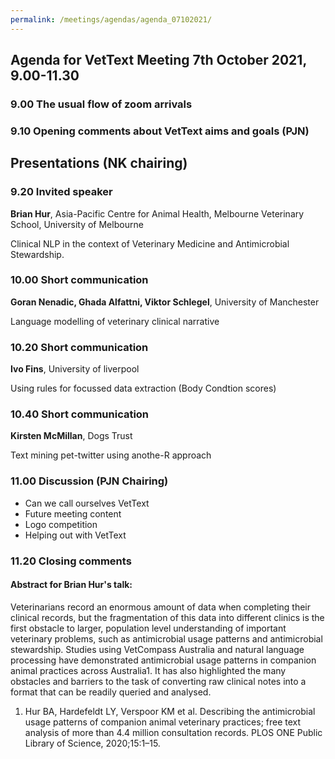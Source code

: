 ```yaml
---
permalink: /meetings/agendas/agenda_07102021/
---
```

## Agenda for VetText Meeting 7th October 2021, 9.00-11.30

### 9.00 The usual flow of zoom arrivals
### 9.10 Opening comments about VetText aims and goals (PJN)
## Presentations (NK chairing)
### 9.20 Invited speaker
**Brian Hur**, Asia-Pacific Centre for Animal Health, Melbourne Veterinary School, University of Melbourne

Clinical NLP in the context of Veterinary Medicine and Antimicrobial Stewardship.
### 10.00 Short communication 
**Goran Nenadic, Ghada Alfattni, Viktor Schlegel**, University of Manchester

Language modelling of veterinary clinical narrative
### 10.20 Short communication
**Ivo Fins**, University of liverpool

Using rules for focussed data extraction (Body Condtion scores)
### 10.40 Short communication
**Kirsten McMillan**, Dogs Trust

Text mining pet-twitter using anothe-R approach
### 11.00 Discussion (PJN Chairing)
- Can we call ourselves VetText 
- Future meeting content  
- Logo competition   
- Helping out with VetText  
### 11.20 Closing comments     


#### Abstract for Brian Hur's talk:
Veterinarians record an enormous amount of data when completing their clinical records, but the fragmentation of this data into different clinics is the first obstacle to larger, population level understanding of important veterinary problems, such as antimicrobial usage patterns and antimicrobial stewardship. Studies using VetCompass Australia and natural language processing have demonstrated antimicrobial usage patterns in companion animal practices across Australia1.  It has also highlighted the many obstacles and barriers to the task of converting raw clinical notes into a format that can be readily queried and analysed.  

1. 	Hur BA, Hardefeldt LY, Verspoor KM et al. Describing the antimicrobial usage patterns of companion animal veterinary practices; free text analysis of more than 4.4 million consultation records. PLOS ONE Public Library of Science, 2020;15:1–15.
